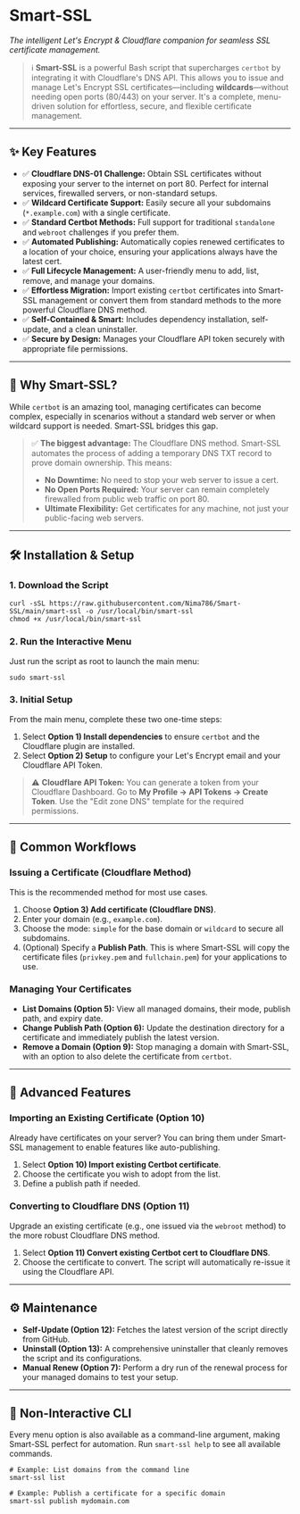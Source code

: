 # Smart-SSL

_The intelligent Let's Encrypt & Cloudflare companion for seamless SSL certificate management._

> ℹ️ **Smart-SSL** is a powerful Bash script that supercharges `certbot` by integrating it with Cloudflare's DNS API. This allows you to issue and manage Let's Encrypt SSL certificates—including **wildcards**—without needing open ports (80/443) on your server. It's a complete, menu-driven solution for effortless, secure, and flexible certificate management.

- - -

## ✨ Key Features

*   ✅ **Cloudflare DNS-01 Challenge:** Obtain SSL certificates without exposing your server to the internet on port 80. Perfect for internal services, firewalled servers, or non-standard setups.
*   ✅ **Wildcard Certificate Support:** Easily secure all your subdomains (`*.example.com`) with a single certificate.
*   ✅ **Standard Certbot Methods:** Full support for traditional `standalone` and `webroot` challenges if you prefer them.
*   ✅ **Automated Publishing:** Automatically copies renewed certificates to a location of your choice, ensuring your applications always have the latest cert.
*   ✅ **Full Lifecycle Management:** A user-friendly menu to add, list, remove, and manage your domains.
*   ✅ **Effortless Migration:** Import existing `certbot` certificates into Smart-SSL management or convert them from standard methods to the more powerful Cloudflare DNS method.
*   ✅ **Self-Contained & Smart:** Includes dependency installation, self-update, and a clean uninstaller.
*   ✅ **Secure by Design:** Manages your Cloudflare API token securely with appropriate file permissions.

- - -

## 🚀 Why Smart-SSL?

While `certbot` is an amazing tool, managing certificates can become complex, especially in scenarios without a standard web server or when wildcard support is needed. Smart-SSL bridges this gap.

> ✅ **The biggest advantage:** The Cloudflare DNS method. Smart-SSL automates the process of adding a temporary DNS TXT record to prove domain ownership. This means:
> 
> *   **No Downtime:** No need to stop your web server to issue a cert.
> *   **No Open Ports Required:** Your server can remain completely firewalled from public web traffic on port 80.
> *   **Ultimate Flexibility:** Get certificates for any machine, not just your public-facing web servers.

- - -

## 🛠️ Installation & Setup

### 1\. Download the Script

```
curl -sSL https://raw.githubusercontent.com/Nima786/Smart-SSL/main/smart-ssl -o /usr/local/bin/smart-ssl
chmod +x /usr/local/bin/smart-ssl
```

### 2\. Run the Interactive Menu

Just run the script as root to launch the main menu:

```
sudo smart-ssl
```

### 3\. Initial Setup

From the main menu, complete these two one-time steps:

1.  Select **Option 1) Install dependencies** to ensure `certbot` and the Cloudflare plugin are installed.
2.  Select **Option 2) Setup** to configure your Let's Encrypt email and your Cloudflare API Token.

> ⚠️ **Cloudflare API Token:** You can generate a token from your Cloudflare Dashboard. Go to **My Profile → API Tokens → Create Token**. Use the "Edit zone DNS" template for the required permissions.

- - -

## 📖 Common Workflows

### Issuing a Certificate (Cloudflare Method)

This is the recommended method for most use cases.

1.  Choose **Option 3) Add certificate (Cloudflare DNS)**.
2.  Enter your domain (e.g., `example.com`).
3.  Choose the mode: `simple` for the base domain or `wildcard` to secure all subdomains.
4.  (Optional) Specify a **Publish Path**. This is where Smart-SSL will copy the certificate files (`privkey.pem` and `fullchain.pem`) for your applications to use.

### Managing Your Certificates

*   **List Domains (Option 5):** View all managed domains, their mode, publish path, and expiry date.
*   **Change Publish Path (Option 6):** Update the destination directory for a certificate and immediately publish the latest version.
*   **Remove a Domain (Option 9):** Stop managing a domain with Smart-SSL, with an option to also delete the certificate from `certbot`.

- - -

## 🔮 Advanced Features

### Importing an Existing Certificate (Option 10)

Already have certificates on your server? You can bring them under Smart-SSL management to enable features like auto-publishing.

1.  Select **Option 10) Import existing Certbot certificate**.
2.  Choose the certificate you wish to adopt from the list.
3.  Define a publish path if needed.

### Converting to Cloudflare DNS (Option 11)

Upgrade an existing certificate (e.g., one issued via the `webroot` method) to the more robust Cloudflare DNS method.

1.  Select **Option 11) Convert existing Certbot cert to Cloudflare DNS**.
2.  Choose the certificate to convert. The script will automatically re-issue it using the Cloudflare API.

- - -

## ⚙️ Maintenance

*   **Self-Update (Option 12):** Fetches the latest version of the script directly from GitHub.
*   **Uninstall (Option 13):** A comprehensive uninstaller that cleanly removes the script and its configurations.
*   **Manual Renew (Option 7):** Perform a dry run of the renewal process for your managed domains to test your setup.

- - -

## 🤖 Non-Interactive CLI

Every menu option is also available as a command-line argument, making Smart-SSL perfect for automation. Run `smart-ssl help` to see all available commands.

```
# Example: List domains from the command line
smart-ssl list

# Example: Publish a certificate for a specific domain
smart-ssl publish mydomain.com
```
